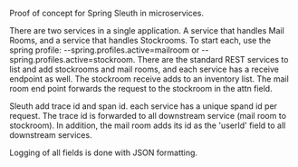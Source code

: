 Proof of concept for Spring Sleuth in microservices.

There are two services in a single application. A service that handles Mail Rooms, and a service 
that handles Stockrooms. To start each, use the spring profile: --spring.profiles.active=mailroom or 
--spring.profiles.active=stockroom. There are the standard REST services to list and add stockrooms and
mail rooms, and each service has a receive endpoint as well. The stockroom receive adds to an 
inventory list. The mail room end point forwards the request to the stockroom in the attn field.

Sleuth add trace id and span id. each service has a unique spand id per request. The trace id is forwarded
to all downstream service (mail room to stockroom). In addition, the mail room adds its id as the 
'userId' field to all downstream services.

Logging of all fields is done with JSON formatting.



